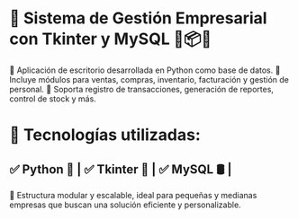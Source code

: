# 🚀 Sistema de Gestión Empresarial con Tkinter y MySQL 🛒📦👥

🔹 Aplicación de escritorio desarrollada en Python como base de datos.
🔹 Incluye módulos para ventas, compras, inventario, facturación y gestión de personal.
🔹 Soporta registro de transacciones, generación de reportes, control de stock y más.

# 📌 Tecnologías utilizadas:
## ✅ Python 🐍 | ✅ Tkinter 🎨 | ✅ MySQL 🛢 | 
📂 Estructura modular y escalable, ideal para pequeñas y medianas empresas que buscan una solución eficiente y personalizable.
